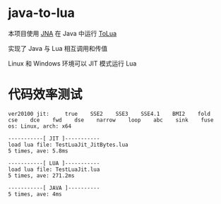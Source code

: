 # java-to-lua
本项目使用 [JNA](https://github.com/java-native-access/jna) 在 Java 中运行 [ToLua](https://github.com/topameng/tolua_runtime)

实现了 Java 与 Lua 相互调用和传值

Linux 和 Windows 环境可以 JIT 模式运行 Lua


# 代码效率测试
```
ver20100 jit:     true    SSE2    SSE3    SSE4.1    BMI2    fold    cse    dce    fwd    dse    narrow    loop    abc    sink    fuse
os: Linux, arch: x64

-----------[ JIT ]-----------
load lua file: TestLuaJit_JitBytes.lua
5 times, ave: 5.8ms

-----------[ LUA ]-----------
load lua file: TestLuaJit.lua
5 times, ave: 271.2ms

-----------[ JAVA ]----------
5 times, ave: 4ms
```
